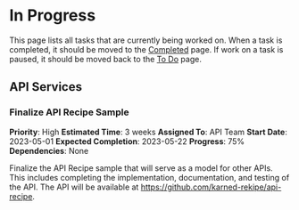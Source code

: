 # In Progress

This page lists all tasks that are currently being worked on. When a task is completed, it should be moved to the [Completed](completed.md) page. If work on a task is paused, it should be moved back to the [To Do](todo.md) page.

## API Services

### Finalize API Recipe Sample

**Priority**: High
**Estimated Time**: 3 weeks
**Assigned To**: API Team
**Start Date**: 2023-05-01
**Expected Completion**: 2023-05-22
**Progress**: 75%
**Dependencies**: None

Finalize the API Recipe sample that will serve as a model for other APIs. This includes completing the implementation, documentation, and testing of the API. The API will be available at https://github.com/karned-rekipe/api-recipe.

